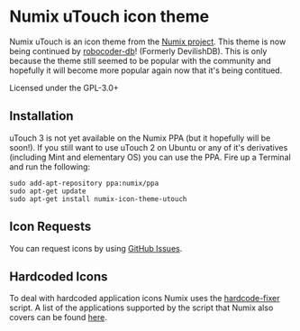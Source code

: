 Numix uTouch icon theme
=======================

Numix uTouch is an icon theme from the [Numix project](http://numixproject.org). This theme is now being continued by [robocoder-db](https://github.com/robocoder-db)! (Formerly DevilishDB). This is only because the theme still seemed to be popular with the community and hopefully it will become more popular again now that it's being contitued.

Licensed under the GPL-3.0+

Installation
------------

uTouch 3 is not yet available on the Numix PPA (but it hopefully will be soon!). If you still want to use uTouch 2 on Ubuntu or any of it's derivatives (including Mint and elementary OS) you can use the PPA. Fire up a Terminal and run the following:

```
sudo add-apt-repository ppa:numix/ppa
sudo apt-get update
sudo apt-get install numix-icon-theme-utouch
```

Icon Requests
-------------

You can request icons by using [GitHub Issues](https://github.com/numixproject/numix-icon-theme-utouch/issues).

Hardcoded Icons
---------------

To deal with hardcoded application icons Numix uses the [hardcode-fixer](https://github.com/Foggalong/hardcode-fixer) script. A list of the applications supported by the script that Numix also covers can be found [here](https://github.com/Foggalong/hardcode-fixer/blob/master/data/themes/numix.md).
